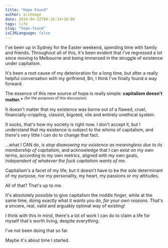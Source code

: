 ```yaml
---
title: "Hope Found"
author: archmage
date: 2019-04-22T09:16:34+10:00
tags: life
slug: "hope-found"
isCJKLanguage: false
---
```


I've been up in Sydney for the Easter weekend, spending time with family and friends. Throughout all of this, it's been evident that I've regressed a lot since moving to Melbourne and being immersed in the struggle of existence under capitalism.

It's been a root cause of my deterioration for a long time, but after a really helpful conversation with my girlfriend, Bri, I think I've finally found a way forward.

The essence of this new source of hope is really simple: **capitalism doesn't matter.\*** <sup>(for the purposes of this discussion)</sup>

It doesn't matter that my existence was borne out of a flawed, cruel, financially-crippling, classist, bigoted, vile and entirely unethical system.

It sucks, that's how my society is right now. I don't accept it, but I understand that my existence is subject to the whims of capitalism, and there's very little I can do to change that fact.

...what I CAN do, is _stop disavowing my existence as meaningless due to its membership of capitalism_, and acknowledge that I can exist on my own terms, according to my own metrics, aligned with my own goals, _independent of whatever the fuck capitalism wants of me_.

Capitalism's a facet of my life, but it doesn't have to be the sole determinant of my purpose, nor my personality, my heart, my passions or my attitudes.

All of that? That's up to me.

It's absolutely possible to give capitalism the middle finger, while at the same time, doing exactly what it wants you do, _for your own reasons_. That's a sincere, real, valid and arguably optimal way of existing!

I think with this in mind, there's a lot of work I can do to claim a life for myself that's worth living, despite everything.

I've not been doing that so far.

Maybe it's about time I started.